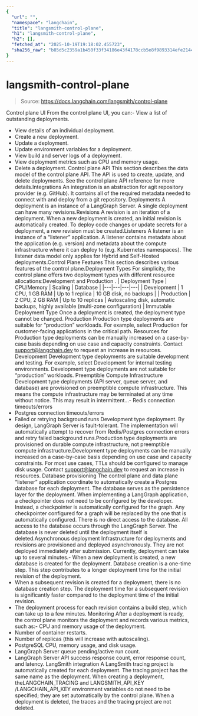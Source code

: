 ```yaml
---
{
  "url": "",
  "namespace": "langchain",
  "title": "langsmith-control-plane",
  "h1": "langsmith-control-plane",
  "h2": [],
  "fetched_at": "2025-10-19T19:18:02.455723",
  "sha256_raw": "b85d5c2359a1b450f33f34186e43f4178ccb5e8f9893314efe2144c97985fdde"
}
---
```


# langsmith-control-plane

> Source: https://docs.langchain.com/langsmith/control-plane

Control plane UI
From the control plane UI, you can:- View a list of outstanding deployments.
- View details of an individual deployment.
- Create a new deployment.
- Update a deployment.
- Update environment variables for a deployment.
- View build and server logs of a deployment.
- View deployment metrics such as CPU and memory usage.
- Delete a deployment.
Control plane API
This section describes the data model of the control plane API. The API is used to create, update, and delete deployments. See the control plane API reference for more details.Integrations
An integration is an abstraction for agit
repository provider (e.g. GitHub). It contains all of the required metadata needed to connect with and deploy from a git
repository.
Deployments
A deployment is an instance of a LangGraph Server. A single deployment can have many revisions.Revisions
A revision is an iteration of a deployment. When a new deployment is created, an initial revision is automatically created. To deploy code changes or update secrets for a deployment, a new revision must be created.Listeners
A listener is an instance of a “listener” application. A listener contains metadata about the application (e.g. version) and metadata about the compute infrastructure where it can deploy to (e.g. Kubernetes namespaces). The listener data model only applies for Hybrid and Self-Hosted deployments.Control Plane Features
This section describes various features of the control plane.Deployment Types
For simplicity, the control plane offers two deployment types with different resource allocations:Development
and Production
.
| Deployment Type | CPU/Memory | Scaling | Database |
|---|---|---|---|
| Development | 1 CPU, 1 GB RAM | Up to 1 replica | 10 GB disk, no backups |
| Production | 2 CPU, 2 GB RAM | Up to 10 replicas | Autoscaling disk, automatic backups, highly available (multi-zone configuration) |
Immutable Deployment Type
Once a deployment is created, the deployment type cannot be changed.
Production
Production
type deployments are suitable for “production” workloads. For example, select Production
for customer-facing applications in the critical path.
Resources for Production
type deployments can be manually increased on a case-by-case basis depending on use case and capacity constraints. Contact support@langchain.dev to request an increase in resources.
Development
Development
type deployments are suitable development and testing. For example, select Development
for internal testing environments. Development
type deployments are not suitable for “production” workloads.
Preemptible Compute Infrastructure
Development
type deployments (API server, queue server, and database) are provisioned on preemptible compute infrastructure. This means the compute infrastructure may be terminated at any time without notice. This may result in intermittent…- Redis connection timeouts/errors
- Postgres connection timeouts/errors
- Failed or retrying background runs
Development
type deployment. By design, LangGraph Server is fault-tolerant. The implementation will automatically attempt to recover from Redis/Postgres connection errors and retry failed background runs.Production
type deployments are provisioned on durable compute infrastructure, not preemptible compute infrastructure.Development
type deployments can be manually increased on a case-by-case basis depending on use case and capacity constraints. For most use cases, TTLs should be configured to manage disk usage. Contact support@langchain.dev to request an increase in resources.
Database provisioning
The control plane and data plane “listener” application coordinate to automatically create a Postgres database for each deployment. The database serves as the persistence layer for the deployment. When implementing a LangGraph application, a checkpointer does not need to be configured by the developer. Instead, a checkpointer is automatically configured for the graph. Any checkpointer configured for a graph will be replaced by the one that is automatically configured. There is no direct access to the database. All access to the database occurs through the LangGraph Server. The database is never deleted until the deployment itself is deleted.Asynchronous deployment
Infrastructure for deployments and revisions are provisioned and deployed asynchronously. They are not deployed immediately after submission. Currently, deployment can take up to several minutes.- When a new deployment is created, a new database is created for the deployment. Database creation is a one-time step. This step contributes to a longer deployment time for the initial revision of the deployment.
- When a subsequent revision is created for a deployment, there is no database creation step. The deployment time for a subsequent revision is significantly faster compared to the deployment time of the initial revision.
- The deployment process for each revision contains a build step, which can take up to a few minutes.
Monitoring
After a deployment is ready, the control plane monitors the deployment and records various metrics, such as:- CPU and memory usage of the deployment.
- Number of container restarts.
- Number of replicas (this will increase with autoscaling).
- PostgreSQL CPU, memory usage, and disk usage.
- LangGraph Server queue pending/active run count.
- LangGraph Server API success response count, error response count, and latency.
LangSmith integration
A LangSmith tracing project is automatically created for each deployment. The tracing project has the same name as the deployment. When creating a deployment, theLANGCHAIN_TRACING
and LANGSMITH_API_KEY
/LANGCHAIN_API_KEY
environment variables do not need to be specified; they are set automatically by the control plane.
When a deployment is deleted, the traces and the tracing project are not deleted.